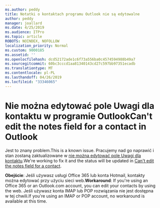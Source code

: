 ```yaml
---
ms.author: peddy
title: Notatki o kontaktach programu Outlook nie są edytowalne
author: peddy
manager: joallard
ms.date: 4/25/2019
ms.audience: ITPro
ms.topic: article
ROBOTS: NOINDEX, NOFOLLOW
localization_priority: Normal
ms.custom: 9000185
ms.assetid: ''
ms.openlocfilehash: dcd52172ade1c6f73a556ba0c4574594988b49a7
ms.sourcegitcommit: 60bc3cccd1aa81340143cd27c597bb97351ecadb
ms.translationtype: MT
ms.contentlocale: pl-PL
ms.lasthandoff: 04/26/2019
ms.locfileid: "33346065"
---
```

# <a name="cant-edit-the-notes-field-for-a-contact-in-outlook"></a><span data-ttu-id="6a83e-102">Nie można edytować pole Uwagi dla kontaktu w programie Outlook</span><span class="sxs-lookup"><span data-stu-id="6a83e-102">Can't edit the notes field for a contact in Outlook</span></span>
<span data-ttu-id="6a83e-103">Jest to znany problem.</span><span class="sxs-lookup"><span data-stu-id="6a83e-103">This is a known issue.</span></span> <span data-ttu-id="6a83e-104">Pracujemy nad go naprawić i stan zostaną zaktualizowane w [nie można edytować pole Uwagi dla kontaktu](https://support.office.com/article/fb8394ce-04ce-48b5-bae4-be46f77f10fe).</span><span class="sxs-lookup"><span data-stu-id="6a83e-104">We're working to fix it and the status will be updated in [Can't edit the notes field for a contact](https://support.office.com/article/fb8394ce-04ce-48b5-bae4-be46f77f10fe).</span></span>

<span data-ttu-id="6a83e-105">**Obejście**: Jeśli używasz usługi Office 365 lub konta Hotmail, kontakty można edytować przy użyciu sieci web.</span><span class="sxs-lookup"><span data-stu-id="6a83e-105">**Workaround**: If you're using an Office 365 or an Outlook.com account, you can edit your contacts by using the web.</span></span> <span data-ttu-id="6a83e-106">Jeśli używasz konta IMAP lub POP rozwiązania nie jest dostępna w tej chwili.</span><span class="sxs-lookup"><span data-stu-id="6a83e-106">If you're using an IMAP or POP account, no workaround is available at this time.</span></span>